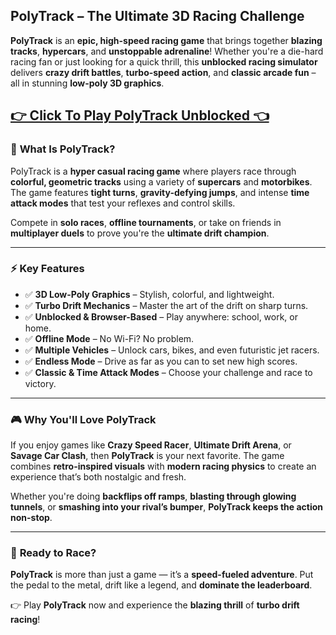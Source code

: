 ## **PolyTrack – The Ultimate 3D Racing Challenge**

**PolyTrack** is an **epic, high-speed racing game** that brings together **blazing tracks**, **hypercars**, and **unstoppable adrenaline**! Whether you're a die-hard racing fan or just looking for a quick thrill, this **unblocked racing simulator** delivers **crazy drift battles**, **turbo-speed action**, and **classic arcade fun** – all in stunning **low-poly 3D graphics**.

## <a href="https://1kb.link/58oJxt">👉 Click To Play PolyTrack Unblocked 👈</a>

### 🚗 **What Is PolyTrack?**

PolyTrack is a **hyper casual racing game** where players race through **colorful, geometric tracks** using a variety of **supercars** and **motorbikes**. The game features **tight turns**, **gravity-defying jumps**, and intense **time attack modes** that test your reflexes and control skills.

Compete in **solo races**, **offline tournaments**, or take on friends in **multiplayer duels** to prove you're the **ultimate drift champion**.

---

### ⚡ **Key Features**

* ✅ **3D Low-Poly Graphics** – Stylish, colorful, and lightweight.
* ✅ **Turbo Drift Mechanics** – Master the art of the drift on sharp turns.
* ✅ **Unblocked & Browser-Based** – Play anywhere: school, work, or home.
* ✅ **Offline Mode** – No Wi-Fi? No problem.
* ✅ **Multiple Vehicles** – Unlock cars, bikes, and even futuristic jet racers.
* ✅ **Endless Mode** – Drive as far as you can to set new high scores.
* ✅ **Classic & Time Attack Modes** – Choose your challenge and race to victory.

---

### 🎮 **Why You'll Love PolyTrack**

If you enjoy games like **Crazy Speed Racer**, **Ultimate Drift Arena**, or **Savage Car Clash**, then **PolyTrack** is your next favorite. The game combines **retro-inspired visuals** with **modern racing physics** to create an experience that’s both nostalgic and fresh.

Whether you're doing **backflips off ramps**, **blasting through glowing tunnels**, or **smashing into your rival’s bumper**, **PolyTrack keeps the action non-stop**.

---

### 🚀 **Ready to Race?**

**PolyTrack** is more than just a game — it’s a **speed-fueled adventure**. Put the pedal to the metal, drift like a legend, and **dominate the leaderboard**.

👉 Play **PolyTrack** now and experience the **blazing thrill** of **turbo drift racing**!
